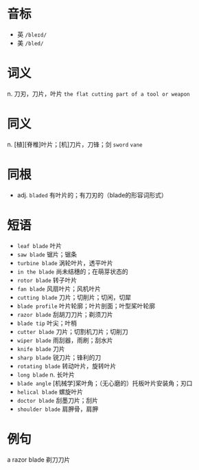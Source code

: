 # 音标

- 英 `/bleɪd/`
- 美 `/bled/`

# 词义

n. 刀刃，刀片，叶片
`the flat cutting part of a tool or weapon`

# 同义

n. [植][脊椎]叶片；[机]刀片，刀锋；剑
`sword` `vane`

# 同根

- adj. `bladed` 有叶片的；有刀刃的（blade的形容词形式）

# 短语

- `leaf blade` 叶片
- `saw blade` 锯片；锯条
- `turbine blade` 涡轮叶片，透平叶片
- `in the blade` 尚未结穗的；在萌芽状态的
- `rotor blade` 转子叶片
- `fan blade` 风扇叶片；风机叶片
- `cutting blade` 刀片；切削片；切闲，切犀
- `blade profile` 叶片轮廓；叶片剖面；叶型桨叶轮廓
- `razor blade` 刮胡刀刀片；剃须刀片
- `blade tip` 叶尖；叶梢
- `cutter blade` 刀片；切割机刀片；切削刀
- `wiper blade` 雨刮器，雨刷；刮水片
- `knife blade` 刀片
- `sharp blade` 锐刀片；锋利的刀
- `rotating blade` 转动叶片，旋转叶片
- `long blade` n. 长叶片
- `blade angle` [机械学]桨叶角；（无心磨的）托板叶片安装角；刃口
- `helical blade` 螺旋叶片
- `doctor blade` 刮墨刀片；刮片
- `shoulder blade` 肩胛骨，肩胛

# 例句

a razor blade
剃刀刀片


